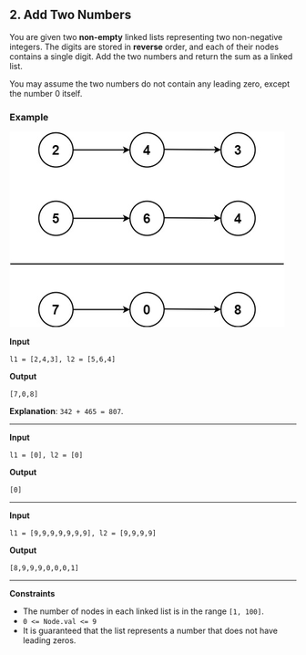 ## 2. Add Two Numbers

You are given two **non-empty** linked lists representing two non-negative integers. The digits are stored in **reverse** order, and each of their nodes contains a single digit. Add the two numbers and return the sum as a linked list.

You may assume the two numbers do not contain any leading zero, except the number 0 itself.

### Example

![Adding two numbers](addtwonumber.jpg)

**Input**
```
l1 = [2,4,3], l2 = [5,6,4]
```

**Output**
```
[7,0,8]
```

**Explanation**: `342 + 465 = 807`.

---

**Input**
```
l1 = [0], l2 = [0]
```

**Output**
```
[0]
```
---

**Input**
```
l1 = [9,9,9,9,9,9,9], l2 = [9,9,9,9]
```

**Output**
```
[8,9,9,9,0,0,0,1]
```
---

**Constraints**
* The number of nodes in each linked list is in the range `[1, 100]`.
* `0 <= Node.val <= 9`
* It is guaranteed that the list represents a number that does not have leading zeros.